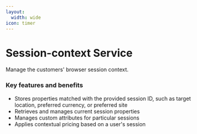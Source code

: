 ```yaml
---
layout:
  width: wide
icon: timer
---
```


# Session-context Service

Manage the customers' browser session context.

### Key features and benefits

* Stores properties matched with the provided session ID, such as target location, preferred currency, or preferred site
* Retrieves and manages current session properties
* Manages custom attributes for particular sessions
* Applies contextual pricing based on a user's session
